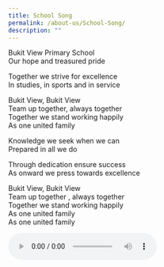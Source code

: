 ```yaml
---
title: School Song
permalink: /about-us/School-Song/
description: ""
---
```

Bukit View Primary School  
Our hope and treasured pride

Together we strive for excellence  
In studies, in sports and in service

Bukit View, Bukit View  
Team up together, always together  
Together we stand working happily  
As one united family

Knowledge we seek when we can  
Prepared in all we do

Through dedication ensure success  
As onward we press towards excellence

Bukit View, Bukit View  
Team up together , always together  
Together we stand working happily  
As one united family   
As one united family





<audio controls="">
    <source src="https://drive.google.com/drive/folders/1beYKI6BGpY2zO-_wJdQOfCtvP9lPukfd">
Your browser does not support the audio element.
</audio>